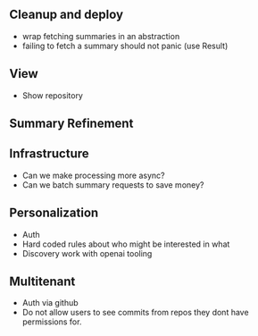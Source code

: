 ## Cleanup and deploy

- wrap fetching summaries in an abstraction
- failing to fetch a summary should not panic (use Result)

## View

- Show repository

## Summary Refinement


## Infrastructure

- Can we make processing more async?
- Can we batch summary requests to save money?

## Personalization

- Auth
- Hard coded rules about who might be interested in what
- Discovery work with openai tooling

## Multitenant

- Auth via github
- Do not allow users to see commits from repos they dont have permissions for.
